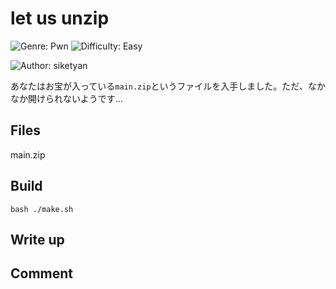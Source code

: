 # let us unzip
![Genre: Pwn](https://img.shields.io/badge/genre-misc-brightgreen?style=for-the-badge)
![Difficulty: Easy](https://img.shields.io/badge/difficulty-Easy-blue?style=for-the-badge)

![Author: siketyan](https://img.shields.io/badge/author-onokatio-lightgrey?style=for-the-badge)

あなたはお宝が入っている`main.zip`というファイルを入手しました。ただ、なかなか開けられないようです…

## Files

main.zip

## Build

```
bash ./make.sh
```

## Write up

## Comment
